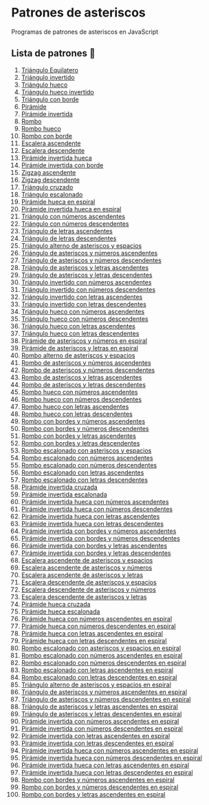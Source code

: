 # Patrones de asteriscos

Programas de patrones de asteriscos en JavaScript

## Lista de patrones 🥳

1. [Triángulo Equilatero](patrones/triangulo-equilatero.md)
2. [Triángulo invertido](patrones/triangulo-invertido.md)
3. [Triángulo hueco](patrones/triangulo-hueco.md)
4. [Triángulo hueco invertido](/patrones/triangulo-hueco-invertido.md)
5. [Triángulo con borde](/patrones/triangulo-con-borde.md)
6. [Pirámide](/patrones/piramide.md)
7. [Pirámide invertida](/patrones/piramide-invertida.md)
8. [Rombo](/patrones/rombo.md)
9. [Rombo hueco](/patrones/rombo-hueco.md)
10. [Rombo con borde]()
11. [Escalera ascendente]()
12. [Escalera descendente]()
13. [Pirámide invertida hueca]()
14. [Pirámide invertida con borde]()
15. [Zigzag ascendente]()
16. [Zigzag descendente]()
17. [Triángulo cruzado]()
18. [Triángulo escalonado]()
19. [Pirámide hueca en espiral]()
20. [Pirámide invertida hueca en espiral]()
21. [Triángulo con números ascendentes]()
22. [Triángulo con números descendentes]()
23. [Triángulo de letras ascendentes]()
24. [Triángulo de letras descendentes]()
25. [Triángulo alterno de asteriscos y espacios]()
26. [Triángulo de asteriscos y números ascendentes]()
27. [Triángulo de asteriscos y números descendentes]()
28. [Triángulo de asteriscos y letras ascendentes]()
29. [Triángulo de asteriscos y letras descendentes]()
30. [Triángulo invertido con números ascendentes]()
31. [Triángulo invertido con números descendentes]()
32. [Triángulo invertido con letras ascendentes]()
33. [Triángulo invertido con letras descendentes]()
34. [Triángulo hueco con números ascendentes]()
35. [Triángulo hueco con números descendentes]()
36. [Triángulo hueco con letras ascendentes]()
37. [Triángulo hueco con letras descendentes]()
38. [Pirámide de asteriscos y números en espiral]()
39. [Pirámide de asteriscos y letras en espiral]()
40. [Rombo alterno de asteriscos y espacios]()
41. [Rombo de asteriscos y números ascendentes]()
42. [Rombo de asteriscos y números descendentes]()
43. [Rombo de asteriscos y letras ascendentes]()
44. [Rombo de asteriscos y letras descendentes]()
45. [Rombo hueco con números ascendentes]()
46. [Rombo hueco con números descendentes]()
47. [Rombo hueco con letras ascendentes]()
48. [Rombo hueco con letras descendentes]()
49. [Rombo con bordes y números ascendentes]()
50. [Rombo con bordes y números descendentes]()
51. [Rombo con bordes y letras ascendentes]()
52. [Rombo con bordes y letras descendentes]()
53. [Rombo escalonado con asteriscos y espacios]()
54. [Rombo escalonado con números ascendentes]()
55. [Rombo escalonado con números descendentes]()
56. [Rombo escalonado con letras ascendentes]()
57. [Rombo escalonado con letras descendentes]()
58. [Pirámide invertida cruzada]()
59. [Pirámide invertida escalonada]()
60. [Pirámide invertida hueca con números ascendentes]()
61. [Pirámide invertida hueca con números descendentes]()
62. [Pirámide invertida hueca con letras ascendentes]()
63. [Pirámide invertida hueca con letras descendentes]()
64. [Pirámide invertida con bordes y números ascendentes]()
65. [Pirámide invertida con bordes y números descendentes]()
66. [Pirámide invertida con bordes y letras ascendentes]()
67. [Pirámide invertida con bordes y letras descendentes]()
68. [Escalera ascendente de asteriscos y espacios]()
69. [Escalera ascendente de asteriscos y números]()
70. [Escalera ascendente de asteriscos y letras]()
71. [Escalera descendente de asteriscos y espacios]()
72. [Escalera descendente de asteriscos y números]()
73. [Escalera descendente de asteriscos y letras]()
74. [Pirámide hueca cruzada]()
75. [Pirámide hueca escalonada]()
76. [Pirámide hueca con números ascendentes en espiral]()
77. [Pirámide hueca con números descendentes en espiral]()
78. [Pirámide hueca con letras ascendentes en espiral]()
79. [Pirámide hueca con letras descendentes en espiral]()
80. [Rombo escalonado con asteriscos y espacios en espiral]()
81. [Rombo escalonado con números ascendentes en espiral]()
82. [Rombo escalonado con números descendentes en espiral]()
83. [Rombo escalonado con letras ascendentes en espiral]()
84. [Rombo escalonado con letras descendentes en espiral]()
85. [Triángulo alterno de asteriscos y espacios en espiral]()
86. [Triángulo de asteriscos y números ascendentes en espiral]()
87. [Triángulo de asteriscos y números descendentes en espiral]()
88. [Triángulo de asteriscos y letras ascendentes en espiral]()
89. [Triángulo de asteriscos y letras descendentes en espiral]()
90. [Pirámide invertida con números ascendentes en espiral]()
91. [Pirámide invertida con números descendentes en espiral]()
92. [Pirámide invertida con letras ascendentes en espiral]()
93. [Pirámide invertida con letras descendentes en espiral]()
94. [Pirámide invertida hueca con números ascendentes en espiral]()
95. [Pirámide invertida hueca con números descendentes en espiral]()
96. [Pirámide invertida hueca con letras ascendentes en espiral]()
97. [Pirámide invertida hueca con letras descendentes en espiral]()
98. [Rombo con bordes y números ascendentes en espiral]()
99. [Rombo con bordes y números descendentes en espiral]()
100. [Rombo con bordes y letras ascendentes en espiral]()
